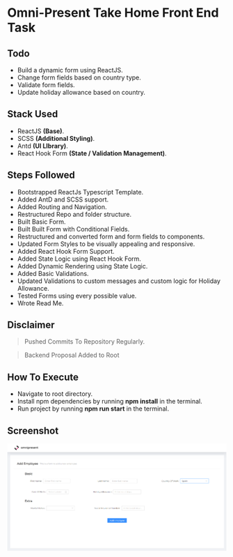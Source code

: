# Omni-Present Take Home Front End Task

## Todo

- Build a dynamic form using ReactJS.
- Change form fields based on country type.
- Validate form fields.
- Update holiday allowance based on country.

## Stack Used

- ReactJS **(Base)**.
- SCSS **(Additional Styling)**.
- Antd **(UI LIbrary)**.
- React Hook Form **(State / Validation Management)**.

## Steps Followed

- Bootstrapped ReactJs Typescript Template.
- Added AntD and SCSS support.
- Added Routing and Navigation.
- Restructured Repo and folder structure.
- Built Basic Form.
- Built Built Form with Conditional Fields.
- Restructured and converted form and form fields to components.
- Updated Form Styles to be visually appealing and responsive.
- Added React Hook Form Support.
- Added State Logic using React Hook Form.
- Added Dynamic Rendering using State Logic.
- Added Basic Validations.
- Updated Validations to custom messages and custom logic for Holiday Allowance.
- Tested Forms using every possible value.
- Wrote Read Me.

## Disclaimer

> Pushed Commits To Repository Regularly.

> Backend Proposal Added to Root

## How To Execute

- Navigate to root directory.
- Install npm dependencies by running **npm install** in the terminal.
- Run project by running **npm run start** in the terminal.

## Screenshot

![screenshot](./src/assets/Screenshot-Task.png)
